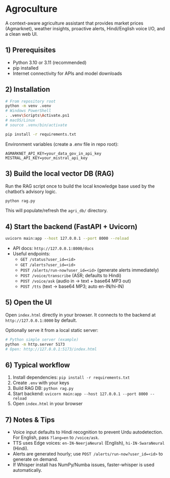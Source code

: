 # Agroculture

A context-aware agriculture assistant that provides market prices (Agmarknet), weather insights, proactive alerts, Hindi/English voice I/O, and a clean web UI.

## 1) Prerequisites
- Python 3.10 or 3.11 (recommended)
- pip installed
- Internet connectivity for APIs and model downloads

## 2) Installation
```bash
# From repository root
python -m venv .venv
# Windows PowerShell
. .venv\Scripts\Activate.ps1
# macOS/Linux
# source .venv/bin/activate

pip install -r requirements.txt
```

Environment variables (create a .env file in repo root):
```
AGMARKNET_API_KEY=your_data_gov_in_api_key
MISTRAL_API_KEY=your_mistral_api_key
```

## 3) Build the local vector DB (RAG)
Run the RAG script once to build the local knowledge base used by the chatbot’s advisory logic.
```bash
python rag.py
```
This will populate/refresh the `agri_db/` directory.

## 4) Start the backend (FastAPI + Uvicorn)
```bash
uvicorn main:app --host 127.0.0.1 --port 8000 --reload
```
- API docs: `http://127.0.0.1:8000/docs`
- Useful endpoints:
  - `GET /status?user_id=<id>`
  - `GET /alerts?user_id=<id>`
  - `POST /alerts/run-now?user_id=<id>` (generate alerts immediately)
  - `POST /voice/transcribe` (ASR; defaults to Hindi)
  - `POST /voice/ask` (audio in → text + base64 MP3 out)
  - `POST /tts` (text → base64 MP3; auto en-IN/hi-IN)

## 5) Open the UI
Open `index.html` directly in your browser. It connects to the backend at `http://127.0.0.1:8000` by default.

Optionally serve it from a local static server:
```bash
# Python simple server (example)
python -m http.server 5173
# Open: http://127.0.0.1:5173/index.html
```

## 6) Typical workflow
1. Install dependencies: `pip install -r requirements.txt`
2. Create `.env` with your keys
3. Build RAG DB: `python rag.py`
4. Start backend: `uvicorn main:app --host 127.0.0.1 --port 8000 --reload`
5. Open `index.html` in your browser

## 7) Notes & Tips
- Voice input defaults to Hindi recognition to prevent Urdu autodetection. For English, pass `?lang=en` to `/voice/ask`.
- TTS uses Edge voices: `en-IN-NeerjaNeural` (English), `hi-IN-SwaraNeural` (Hindi).
- Alerts are generated hourly; use `POST /alerts/run-now?user_id=<id>` to generate on demand.
- If Whisper install has NumPy/Numba issues, faster-whisper is used automatically.
